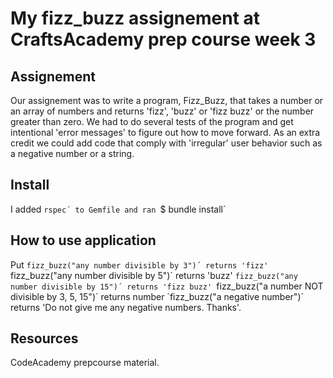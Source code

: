 # My fizz_buzz assignement at CraftsAcademy prep course week 3

## Assignement
Our assignement was to write a program, Fizz_Buzz, that takes a number or an array of numbers and returns 'fizz', 'buzz' or 'fizz buzz' or the number greater than zero. We had to do several tests of the program and get intentional 'error messages' to figure out how to move forward. As an extra credit we could add code that comply with 'irregular' user behavior such as a negative number or a string.

## Install
I added `rspec´ to Gemfile and ran `$ bundle install´

## How to use application
Put `fizz_buzz("any number divisible by 3")´ returns 'fizz'
    `fizz_buzz("any number divisible by 5")´ returns 'buzz'
    `fizz_buzz("any number divisible by 15")´ returns 'fizz buzz'
    `fizz_buzz("a number NOT divisible by 3, 5, 15")´ returns number
    `fizz_buzz("a negative number")´ returns 'Do not give me any negative numbers. Thanks'.

## Resources
CodeAcademy prepcourse material.
